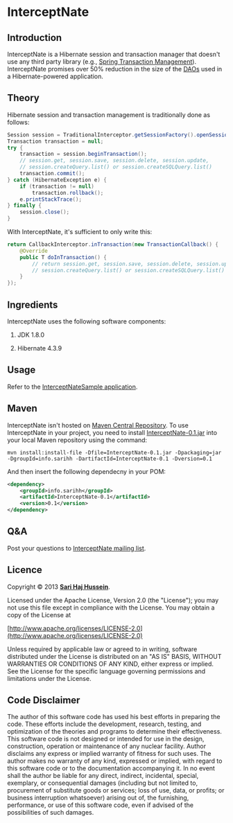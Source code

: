 # InterceptNate

## Introduction
InterceptNate is a Hibernate session and transaction manager that doesn't use any third party library (e.g., [Spring Transaction Management](http://docs.spring.io/spring/docs/current/spring-framework-reference/html/transaction.html)). InterceptNate promises over 50% reduction in the size of the [DAOs](http://en.wikipedia.org/wiki/Data_access_object) used in a Hibernate-powered application.

## Theory
Hibernate session and transaction management is traditionally done as follows:

```java
Session session = TraditionalInterceptor.getSessionFactory().openSession();
Transaction transaction = null;
try {
	transaction = session.beginTransaction();
	// session.get, session.save, session.delete, session.update,
	// session.createQuery.list() or session.createSQLQuery.list()
	transaction.commit();
} catch (HibernateException e) {
	if (transaction != null)
		transaction.rollback();
	e.printStackTrace();
} finally {
	session.close();
}
```

With InterceptNate, it's sufficient to only write this:

```java
return CallbackInterceptor.inTransaction(new TransactionCallback() {
	@Override
	public T doInTransaction() {
		// return session.get, session.save, session.delete, session.update,
		// session.createQuery.list() or session.createSQLQuery.list()
	}
});
```

## Ingredients
InterceptNate uses the following software components:

1. JDK 1.8.0

2. Hibernate 4.3.9

## Usage
Refer to the [InterceptNateSample application](./InterceptNateSample).

## Maven

InterceptNate isn't hosted on [Maven Central Repository](http://search.maven.org). To use InterceptNate in your project, you need to install [InterceptNate-0.1.jar](./target/InterceptNate-0.1.jar) into your local Maven repository using the command:

```
mvn install:install-file -Dfile=InterceptNate-0.1.jar -Dpackaging=jar -DgroupId=info.sarihh -DartifactId=InterceptNate-0.1 -Dversion=0.1
```

And then insert the following dependecny in your POM:

```XML
<dependency>
	<groupId>info.sarihh</groupId>
	<artifactId>InterceptNate-0.1</artifactId>
	<version>0.1</version>
</dependency>
```

## Q&A

Post your questions to [InterceptNate mailing list](https://lists.sourceforge.net/lists/listinfo/interceptnate-list).

## Licence
Copyright &copy; 2013 **[Sari Haj Hussein](http://sarihh.info)**.

Licensed under the Apache License, Version 2.0 (the "License");
you may not use this file except in compliance with the License.
You may obtain a copy of the License at

[http://www.apache.org/licenses/LICENSE-2.0](http://www.apache.org/licenses/LICENSE-2.0)

Unless required by applicable law or agreed to in writing, software
distributed under the License is distributed on an "AS IS" BASIS,
WITHOUT WARRANTIES OR CONDITIONS OF ANY KIND, either express or implied.
See the License for the specific language governing permissions and
limitations under the License.

## Code Disclaimer
The author of this software code has used his best efforts in preparing the code. These efforts include the development, research, testing, and optimization of the theories and programs to determine their effectiveness. This software code is not designed or intended for use in the design, construction, operation or maintenance of any nuclear facility. Author disclaims any express or implied warranty of fitness for such uses. The author makes no warranty of any kind, expressed or implied, with regard to this software code or to the documentation accompanying it. In no event shall the author be liable for any direct, indirect, incidental, special, exemplary, or consequential damages (including but not limited to, procurement of substitute goods or services; loss of use, data, or profits; or business interruption whatsoever) arising out of, the furnishing, performance, or use of this software code, even if advised of the possibilities of such damages.